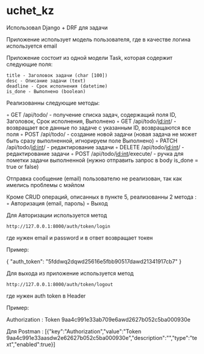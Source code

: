 # uchet_kz

Использовал Django + DRF для задачи

Приложение использует модель пользователя, где в качестве логина используется email

Приложение состоит из одной модели Task, которая содержит следующие поля:

    title - Заголовок задачи (char [100])
    desc - Описание задачи (text)
    deadline - Срок исполнения (datetime)
    is_done - Выполнено (boolean)

Реализованны следующие методы:

 ◦ GET /api/todo/ - получение списка задач, содержащий поля ID, Заголовок, Срок исполнения, Выполнено
 ◦ GET /api/todo/<id:int>/ - возвращает все данные по задаче с указанным ID, возвращаются все поля
 ◦ POST /api/todo/ - создание новой задачи (новая задача не может быть сразу выполненной, игнорируем поле Выполнено)
 ◦ PATCH /api/todo/<id:int>/ - редактирование задачи
 ◦ DELETE /api/todo/<id:int>/ - редактирование задачи
 ◦ POST /api/todo/<id:int>/execute/ - ручка для пометки задачи выполненной (нужно отправить запрос в body is_done = true or false) 

Отправка сообщение (email) пользователю не реализован, так как имелись проблемы с мэйлом

Кроме CRUD операций, описанных в пункте 5, реализованны 2 метода :
 ◦ Авторизация (email, пароль)
 ◦ Выход


Для Авторизации используется метод 

    http://127.0.0.1:8000/auth/token/login

где нужен email и password и в ответ возвращает токен 

Пример:

{
    "auth_token": "5fddwq2dqwd25616e5fbb90517dawd21341917cb7"
}

Для выхода из приложение используется метод 

    http://127.0.0.1:8000/auth/token/logout 

где нужен auth token в Header

Пример:

Authorization : Token 9aa4c991e33ab709e6awd2627b052c5ba000930e

Для Postman : [{"key":"Authorization","value":"Token 9aa4c991e33aasdw2e62627b052c5ba000930e","description":"","type":"text","enabled":true}]  
